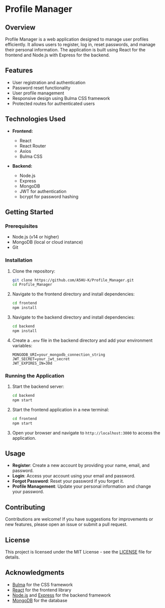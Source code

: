 # Profile Manager

## Overview
Profile Manager is a web application designed to manage user profiles efficiently. It allows users to register, log in, reset passwords, and manage their personal information. The application is built using React for the frontend and Node.js with Express for the backend.

## Features
- User registration and authentication
- Password reset functionality
- User profile management
- Responsive design using Bulma CSS framework
- Protected routes for authenticated users

## Technologies Used
- **Frontend:**
  - React
  - React Router
  - Axios
  - Bulma CSS

- **Backend:**
  - Node.js
  - Express
  - MongoDB
  - JWT for authentication
  - bcrypt for password hashing

## Getting Started

### Prerequisites
- Node.js (v14 or higher)
- MongoDB (local or cloud instance)
- Git

### Installation

1. Clone the repository:
   ```bash
   git clone https://github.com/A5HU-K/Profile_Manager.git
   cd Profile_Manager
   ```

2. Navigate to the frontend directory and install dependencies:
   ```bash
   cd frontend
   npm install
   ```

3. Navigate to the backend directory and install dependencies:
   ```bash
   cd backend
   npm install
   ```

4. Create a `.env` file in the backend directory and add your environment variables:
   ```plaintext
   MONGODB_URI=your_mongodb_connection_string
   JWT_SECRET=your_jwt_secret
   JWT_EXPIRES_IN=30d
   ```

### Running the Application

1. Start the backend server:
   ```bash
   cd backend
   npm start
   ```

2. Start the frontend application in a new terminal:
   ```bash
   cd frontend
   npm start
   ```

3. Open your browser and navigate to `http://localhost:3000` to access the application.

## Usage
- **Register**: Create a new account by providing your name, email, and password.
- **Login**: Access your account using your email and password.
- **Forgot Password**: Reset your password if you forget it.
- **Profile Management**: Update your personal information and change your password.

## Contributing
Contributions are welcome! If you have suggestions for improvements or new features, please open an issue or submit a pull request.

## License
This project is licensed under the MIT License - see the [LICENSE](LICENSE) file for details.

## Acknowledgments
- [Bulma](https://bulma.io/) for the CSS framework
- [React](https://reactjs.org/) for the frontend library
- [Node.js](https://nodejs.org/) and [Express](https://expressjs.com/) for the backend framework
- [MongoDB](https://www.mongodb.com/) for the database

